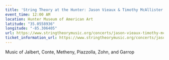 ```yaml
---
title: 'String Theory at the Hunter: Jason Vieaux & Timothy McAllister'
event_time: 12:00 AM
location: Hunter Museum of American Art
latitude: "35.0558936"
longitude: "-85.306405"
url: https://www.stringtheorymusic.org/concerts/jason-vieaux-timothy-mcallister
ticket_information_url: https://www.stringtheorymusic.org/concerts/jason-vieaux-timothy-mcallister
---
```

Music of Jalbert, Conte, Metheny, Piazzolla, Zohn, and Garrop